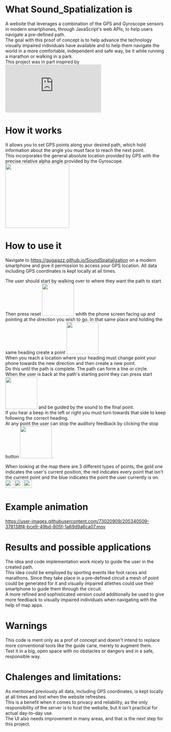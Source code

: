 # What Sound_Spatialization is
A website that leverages a combination of the GPS and Gyroscope sensors in modern smartphones, through JavaScript's web APIs, to help users navigate a pre-defined path.\
The goal with this proof of concept is to help advance the technology visually impaired individuals have available and to help them navigate the world in a more comfortable, independent and safe way, be it while running a marathon or walking in a park.\
This project was in part inspired by ![Google's Project Guideline](https://ai.googleblog.com/2021/05/project-guideline-enabling-those-with.html)

# How it works
It allows you to set GPS points along your desired path, which hold information about the angle you must face to reach the next point.\
This incorporates the general absolute location provided by GPS with the precise relative alpha angle provided by the Gyroscope.\
<img src="https://user-images.githubusercontent.com/73020909/205403691-e502c42a-05d7-441c-b5d2-d00805f52f9f.png" width="200">

# How to use it
Navigate to https://gugajazz.github.io/SoundSpatialization on a modern smartphone and give it permission to access your GPS location. All data including GPS coordinates is kept locally at all times.


The user should start by walking over to where they want the path to start.\
Then press reset <img src="https://user-images.githubusercontent.com/73020909/205400069-6543c2b9-7bd8-4824-a1e4-f478acb7b260.png" width="100"> whith the phone screen facing up and pointing at the direction you wish to go.
In that same place and holding the same heading create a point <img src="https://user-images.githubusercontent.com/73020909/205400176-e0f5d3a0-d8f0-4270-9613-0fd26a6ff15a.png" width="100">\
When you reach a location where your heading must change point your phone towards the new direction and then create a new point.\
Do this until the path is complete. The path can form a line or circle.\
When the user is back at the path's starting point they can press start <img src="https://user-images.githubusercontent.com/73020909/205402644-4b3a7be0-c5f9-4cc3-92a9-c16060cbc5f5.png" width="100"> and be guided by the sound to the final point.\
If you hear a beep in the left or right you must turn towards that side to keep following the correct heading.\
At any point the user can stop the auditory feedback by clicking the stop button <img src="https://user-images.githubusercontent.com/73020909/205402793-3b59f265-484f-4052-8908-7277beb62ee6.png" width="100">.

When looking at the map there are 3 different types of points, the gold one indicates the user's current position, the red indicates every point that isn't the current point and the blue indicates the point the user currently is on. 
<img src="https://user-images.githubusercontent.com/73020909/205400779-153d6471-acf1-4514-a5ef-20b153d97692.png" width="25">
<img src="https://user-images.githubusercontent.com/73020909/205400783-0ba62ff7-c2a3-495c-9a72-3b0da755c81b.png" width="25">
<img src="https://user-images.githubusercontent.com/73020909/205400785-f0d26155-7543-4611-9ea9-d3657230130e.png" width="25">

# Example animation
https://user-images.githubusercontent.com/73020909/205340509-378138f4-bce9-49bd-805f-1a69d9a6ca07.mov

# Results and possible applications
The idea and code implementation work nicely to guide the user in the created path.\
This idea could be employed by sporting events like foot races and marathons. Since they take place in a pre-defined circuit a mesh of point could be generated for it and visually impaired atlethes could use their smartphone to guide them through the circuit.\
A more refined and sophisticated version could additionally be used to give more feedback to visually impaired individuals when navigating with the help of map apps.

# Warnings
This code is ment only as a prof of concept and doesn't intend to replace more conventional tools like the guide cane, merely to augment them.\
Test it in a big, open space with no obstacles or dangers and in a safe, responsible way.

# Chalenges and limitations:
As mentioned previously all data, including GPS coordinates, is kept locally at all times and lost when the website refreshes.\
This is a benefit when it comes to privacy and reliability, as the only responsibility of the server is to host the website, but it isn't practical for actual day-to-day use.\
The UI also needs improvement in many areas, and that is the next step for this project.
